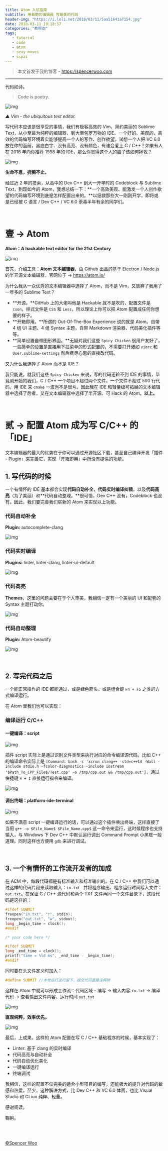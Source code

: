 ```yaml
---
title: Atom 入坑指南
subtitle: 用最酷的编辑器 写最美的代码
header-img: "https://i.loli.net/2018/03/11/5aa51641a7154.jpg"
date: 2018-03-11 19:18:57
categories: "教程向"
tags:
   - tutorial
   - code
   - atom
   - sexy moves
   - sspai
---
```


> 本文首发于我的博客 - https://spencerwoo.com

---

代码如诗。

> Code is poetry.

![img](https://i.loli.net/2018/03/11/5aa5201dd7f2e.jpg)

*▲ Vim - the ubiquitous text editor.*

写代码本应该是很享受的事情，我们有极客高效的 Vim，简约美丽的 Sublime Text，从小至最为纯粹的编辑器，到大至包罗万物的 IDE。一个好的、美观的、高效的代码编写环境着实能够提高一个人的写作、创作欲望。试想一个人把 VC 6.0 放在你的面前，黑底白字、没有高亮、没有颜色，有谁会爱上 C / C++？如果有人在 2018 年向你推荐 1998 年的 IDE，那么你觉得这个人的脑子该如何拯救？

![img](https://i.loli.net/2018/03/11/5aa51aeacc4b0.jpg)

**生命不息，折腾不止。**

经过近 2 年的摸索，从高中的 Dev C++ 到大一开学时的 Codeblock 与 Sublime Text，到现如今的 Atom，我想总结一下：**一个高效美观、能激发一个人创作欲望的代码编写环境到底是怎样配置出来的。**以拯救那些大一刚刚开学，即将或是已经被 C 语言 / Dev C++ / VC 6.0 荼毒半年有余的同学们。

<br>

# 壹 → Atom

**Atom：A hackable text editor for the 21st Century**

![img](https://i.loli.net/2018/03/11/5aa51fd0641a8.jpg)

首先，介绍工具：**Atom 文本编辑器**，由 Github 出品的基于 Electron / Node.js 的半开源文本编辑器。官网位于 -> https://atom.io/

为什么我从一众优秀的文本编辑器中选择了 Atom，而不是 Vim，又放弃了我用了一年多的 Sublime Text？

- **开源。**GitHub 上的大佬叫他是 Hackable 就不是吹的，配置文件是 `cson`，样式文件是 `CSS` 和 `Less`，所以理论上你可以把 Atom 配置成任何你想要的样子。
- **开箱即用。**所谓的 Out-Of-The-Box Experience 说的就是 Atom。自带 4 组 UI 主题、4 组 Syntax 主题，自带 Markdown 渲染器、代码美化插件等等。
- **简单设置自带图形界面。**无疑对我们这些 `Spicy Chicken` 很用户友好了，一些简单的设置是直接用下拉菜单的形式配置的，不需要打开诸如 `vimrc` 和 `User.sublime-settings` 然后费尽心思的直接改代码。


又为什么我选择了 Atom 而不是 IDE？

我只能说，就我们这些 `Spicy Chicken` 来说，写的代码还轮不到 IDE 的事情，毕竟刚开始的我们，C / C++ 一个项目不超过两个文件，一个文件不超过 500 行代码，用 IDE 来 `cmake` 一波岂不是很亏。因此我在 IDE 和轻量级可拓展的文本编辑器中选择了后者，又在文本编辑器中选择了半开源、可 Hack 的 Atom。**以上。**

<br>

# 贰 → 配置 Atom 成为写 C/C++ 的「IDE」

文本编辑器的最大的优势在于你可以通过开源社区下载，甚至自己编译开发「插件 - Plugin」来完善它，实现「开箱即用」中所没有提供的功能。

## 1. 写代码的时候

一个有情怀的 IDE 基本都会实现**代码自动补全**，**代码实时编译纠错**，以及**代码高亮**（为了美丽）和**代码自动整理。**很可惜，Dev C++ 没有，Codeblock 也没有。因此，我们要完善我们崭新的 Atom 来实现以上功能。

### 代码自动补全

**Plugin:** autocomplete-clang

![img](https://i.loli.net/2018/03/11/5aa52f724ffec.jpg)

### 代码实时编译

**Plugins:** linter, linter-clang, linter-ui-default

![img](https://i.loli.net/2018/03/11/5aa52fa12a4ec.jpg)

### 代码高亮

**Themes**，这里的问题主要在于个人审美，我相信一定有一个美丽的 UI 和配套的 Syntax 主题打动你。

![img](https://i.loli.net/2018/03/11/5aa52fc316d12.jpg)

### 代码自动整理

**Plugin:** Atom-beautify

![img](https://i.loli.net/2018/03/11/5aa52ff2cb70f.jpg)

<br>

## 2. 写完代码之后

一个能正常操作的 IDE 都能通过，或是绿色箭头，或是组合键 `Fn + F5` 之类的方式编译运行。

在 Atom 里我们也可以实现：

### 编译运行 C/C++

#### 一键编译：script

![img](https://i.loli.net/2018/03/11/5aa53170e2991.jpg)

插件 script 实际上是通过识别文件类型来执行对应的命令编译源代码。比如 C++ 的编译命令实际上是 `[Command: bash -c 'xcrun clang++ -std=c++14 -Wall -include stdio.h -fcolor-diagnostics -include iostream '$Path_To_CPP_File$/Test.cpp' -o /tmp/cpp.out && /tmp/cpp.out']`，通过快捷键 `⌘ + I` 直接运行指令来编译。

![img](https://i.loli.net/2018/03/11/5aa533942bab0.jpg)

#### 调出终端：platform-ide-terminal

![img](https://i.loli.net/2018/03/11/5aa531cb9e7b8.jpg)

如果不满意 script 一键编译运行的话，可以通过这个插件唤出终端，这样直接了当用 `g++ -o $File_Name$ $File_Name.cpp$` 这一命令来运行，这时候程序也支持输入，与 Windows 下 Dev C++ 中默认运行调出 Command Prompt 小黑框一般道理。同时这样也方便用 `gdb` 来进行调试。

<br>


## 3. 一个有情怀的工作流开发者的加成

在 ACM 中，每段代码都是有标准输入和标准输出的。在 C / C++ 中我们可以通过这样的代码片段来读取输入：`in.txt ` 并将程序输出、程序运行时间写入文件：`out.txt`。在保证 C / C++ 源代码和两个 TXT 文件再同一个文件目录下，这段代码是这样的：

```C++
#ifdef SUBMIT
freopen("in.txt", "r", stdin);
freopen("out.txt", "w", stdout);
long _begin_time = clock();
#endif

/* your code here */

#ifdef SUBMIT
long _end_time = clock();
printf("time = %ld ms", _end_time - _begin_time);
#endif
```

同时要在头文件定义时加入：

```C++
#define SUBMIT //本地运行这行留下，提交代码直接注释掉
```

这样在 Atom 中就可以形成工作流：代码区域 - 编写 → 输入内容 `in.txt` → 编译代码 → 查看输出文件内容、运行时间 `out.txt`

![img](https://i.loli.net/2018/03/11/5aa5377418b17.jpg)

**直观纯粹，效率优先。**

![img](https://i.loli.net/2018/03/11/5aa53879150d8.jpg)

最后，上成果。这样的 Atom 配置在写 C / C++ 基础程序的时候，基本实现了：

- Linter: 基于 clang 的实时编译
- 代码高亮与自动补全
- 代码自动优化美化
- 一键编译运行
- 终端调试

我相信，这样的配置不仅完美的适合小型项目的编写，还能极大的提升对代码的敏感和热爱。至少，这种解决方式，比 Dev C++ 和 VC 6.0 体面，也比 Visual Studio 和 CLion 纯粹、轻量。

感谢阅读。

鞠躬。

<br>

<br>

[©Spencer Woo](https://spencerwoo.com)
